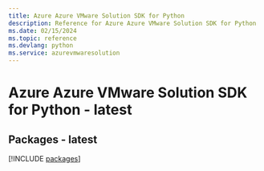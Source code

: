 ```yaml
---
title: Azure Azure VMware Solution SDK for Python
description: Reference for Azure Azure VMware Solution SDK for Python
ms.date: 02/15/2024
ms.topic: reference
ms.devlang: python
ms.service: azurevmwaresolution
---
```

# Azure Azure VMware Solution SDK for Python - latest
## Packages - latest
[!INCLUDE [packages](azure-vmware-solution-index.md)]